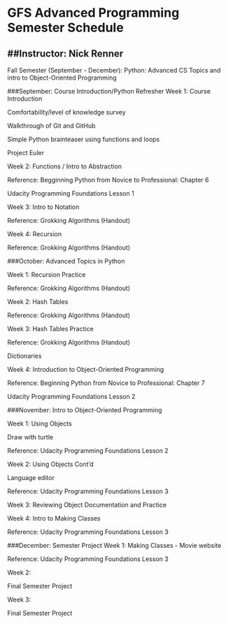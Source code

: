 # GFS Advanced Programming Semester Schedule
##Instructor: Nick Renner
---

Fall Semester (September - December):
Python: Advanced CS Topics and intro to Object-Oriented Programming

###September: Course Introduction/Python Refresher
Week 1: Course Introduction

Comfortability/level of knowledge survey

Walkthrough of Git and GitHub

Simple Python brainteaser using functions and loops 

Project Euler

Week 2: Functions / Intro to Abstraction

Reference: Begginning Python from Novice to Professional: Chapter 6

Udacity Programming Foundations Lesson 1



Week 3: Intro to Notation

Reference: Grokking Algorithms (Handout)

Week 4: Recursion 

Reference: Grokking Algorithms (Handout)

###October: Advanced Topics in Python

Week 1: Recursion Practice

Reference: Grokking Algorithms (Handout)

Week 2: Hash Tables

Reference: Grokking Algorithms (Handout)

Week 3: Hash Tables Practice

Reference: Grokking Algorithms (Handout)

Dictionaries

Week 4: Introduction to Object-Oriented Programming

Reference: Beginning Python from Novice to Professional: Chapter 7

 Udacity Programming Foundations Lesson 2

###November: Intro to Object-Oriented Programming

Week 1: Using Objects

Draw with turtle 

Reference: Udacity Programming Foundations Lesson 2

Week 2: Using Objects Cont’d

Language editor

Reference: Udacity Programming Foundations Lesson 3

Week 3: Reviewing Object Documentation and Practice

Week 4: Intro to Making Classes

Reference: Udacity Programming Foundations Lesson 3


###December: Semester Project
Week 1: Making Classes - Movie website

Reference: Udacity Programming Foundations Lesson 3


Week 2:

Final Semester Project

Week 3: 

Final Semester Project




